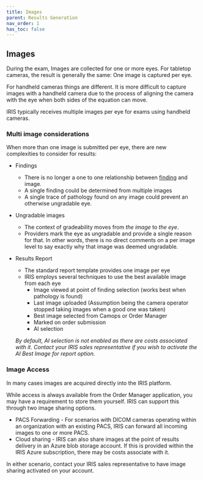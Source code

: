```yaml
---
title: Images
parent: Results Generation
nav_order: 1
has_toc: false
---
```


## Images

During the exam, Images are collected for one or more eyes.  For tabletop cameras, the result is generally the same: One image is captured per eye.

For handheld cameras things are different.  It is more difficult to capture images with a handheld camera due to the process of aligning the camera with the eye when both sides of the equation can move.  

IRIS typically receives multiple images per eye for exams using handheld cameras.

### Multi image considerations

When more than one image is submitted per eye, there are new complexities to consider for results:

- Findings 
  - There is no longer a one to one relationship between [finding](/integration/Results/Findings) and image.
  - A single finding could be determined from multiple images
  - A single trace of pathology found on any image could prevent an otherwise ungradable eye.
- Ungradable images
  - The context of gradeability moves from *the image* to *the eye*.
  - Providers mark the eye as ungradable and provide a single reason for that.  In other words, there is no direct comments on a per image level to say exactly why that image was deemed ungradable.
- Results Report 
  - The standard report template provides one image per eye
  - IRIS employs several techniques to use the best available image from each eye
    - Image viewed at point of finding selection (works best when pathology is found)
    - Last image uploaded (Assumption being the camera operator stopped taking images when a good one was taken)
    - Best image selected from Camops or Order Manager
    - Marked on order submission 
    - AI selection
   
   *By default, AI selection is not enabled as there are costs associated with it.  Contact your IRIS sales representative if you wish to activate the AI Best Image for report option.*

### Image Access

In many cases images are acquired directly into the IRIS platform.  

While access is always available from the Order Manager application, you may have a requirement to store them yourself.  IRIS can support this through two image sharing options. 

- PACS Forwarding - For scenarios with DICOM cameras operating within an organization with an existing PACS, IRIS can forward all incoming images to one or more PACS.
- Cloud sharing - IRIS can also share images at the point of results delivery in an Azure blob storage account.  If this is provided within the IRIS Azure subscription, there may be costs associate with it. 

In either scenario, contact your IRIS sales representative to have image sharing activated on your account.



